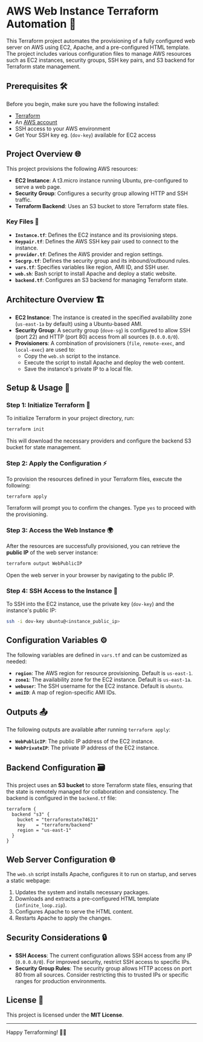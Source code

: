 # AWS Web Instance Terraform Automation 🚀

This Terraform project automates the provisioning of a fully configured web server on AWS using EC2, Apache, and a pre-configured HTML template. The project includes various configuration files to manage AWS resources such as EC2 instances, security groups, SSH key pairs, and S3 backend for Terraform state management.

## Prerequisites 🛠️

Before you begin, make sure you have the following installed:

- [Terraform](https://www.terraform.io/downloads.html)
- An [AWS account](https://aws.amazon.com/)
- SSH access to your AWS environment
- Get Your SSH key eg. (`dov-key`) available for EC2 access

## Project Overview 🌐

This project provisions the following AWS resources:

- **EC2 Instance**: A t3.micro instance running Ubuntu, pre-configured to serve a web page.
- **Security Group**: Configures a security group allowing HTTP and SSH traffic.
- **Terraform Backend**: Uses an S3 bucket to store Terraform state files.

### Key Files 📂

- **`Instance.tf`**: Defines the EC2 instance and its provisioning steps.
- **`Keypair.tf`**: Defines the AWS SSH key pair used to connect to the instance.
- **`provider.tf`**: Defines the AWS provider and region settings.
- **`Secgrp.tf`**: Defines the security group and its inbound/outbound rules.
- **`vars.tf`**: Specifies variables like region, AMI ID, and SSH user.
- **`web.sh`**: Bash script to install Apache and deploy a static website.
- **`backend.tf`**: Configures an S3 backend for managing Terraform state.

## Architecture Overview 🏗️

- **EC2 Instance**: The instance is created in the specified availability zone (`us-east-1a` by default) using a Ubuntu-based AMI.
- **Security Group**: A security group (`dove-sg`) is configured to allow SSH (port 22) and HTTP (port 80) access from all sources (`0.0.0.0/0`).
- **Provisioners**: A combination of provisioners (`file`, `remote-exec`, and `local-exec`) are used to:
  - Copy the `web.sh` script to the instance.
  - Execute the script to install Apache and deploy the web content.
  - Save the instance's private IP to a local file.

## Setup & Usage 📑

### Step 1: Initialize Terraform 🔧

To initialize Terraform in your project directory, run:

```bash
terraform init
````

This will download the necessary providers and configure the backend S3 bucket for state management.

### Step 2: Apply the Configuration ⚡

To provision the resources defined in your Terraform files, execute the following:

```bash
terraform apply
```

Terraform will prompt you to confirm the changes. Type `yes` to proceed with the provisioning.

### Step 3: Access the Web Instance 🌍

After the resources are successfully provisioned, you can retrieve the **public IP** of the web server instance:

```bash
terraform output WebPublicIP
```

Open the web server in your browser by navigating to the public IP.

### Step 4: SSH Access to the Instance 🔑

To SSH into the EC2 instance, use the private key (`dov-key`) and the instance's public IP:

```bash
ssh -i dov-key ubuntu@<instance_public_ip>
```

## Configuration Variables ⚙️

The following variables are defined in `vars.tf` and can be customized as needed:

* **`region`**: The AWS region for resource provisioning. Default is `us-east-1`.
* **`zone1`**: The availability zone for the EC2 instance. Default is `us-east-1a`.
* **`webuser`**: The SSH username for the EC2 instance. Default is `ubuntu`.
* **`amiID`**: A map of region-specific AMI IDs.

## Outputs 📤

The following outputs are available after running `terraform apply`:

* **`WebPublicIP`**: The public IP address of the EC2 instance.
* **`WebPrivateIP`**: The private IP address of the EC2 instance.

## Backend Configuration 🗃️

This project uses an **S3 bucket** to store Terraform state files, ensuring that the state is remotely managed for collaboration and consistency. The backend is configured in the `backend.tf` file:

```hcl
terraform {
  backend "s3" {
    bucket = "terraformstate74621"
    key    = "terraform/backend"
    region = "us-east-1"
  }
}
```

## Web Server Configuration 🌐

The `web.sh` script installs Apache, configures it to run on startup, and serves a static webpage:

1. Updates the system and installs necessary packages.
2. Downloads and extracts a pre-configured HTML template (`infinite_loop.zip`).
3. Configures Apache to serve the HTML content.
4. Restarts Apache to apply the changes.

## Security Considerations 🔒

* **SSH Access**: The current configuration allows SSH access from any IP (`0.0.0.0/0`). For improved security, restrict SSH access to specific IPs.
* **Security Group Rules**: The security group allows HTTP access on port 80 from all sources. Consider restricting this to trusted IPs or specific ranges for production environments.

## License 📜

This project is licensed under the **MIT License**.

---

Happy Terraforming! 🌱✨

